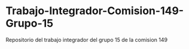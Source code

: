 # Trabajo-Integrador-Comision-149-Grupo-15
Repositorio del trabajo integrador del grupo 15 de la comision 149
